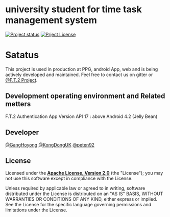 # university student for time task management system
[![Project status](https://img.shields.io/badge/status-active-brightgreen.svg)](#status)
[![Prject License](https://img.shields.io/hexpm/l/plug.svg)](#License)

# Satatus
This project is used in production at PPG, android App, web and is being actively developed and maintained. Feel free to contact us on gitter or [@F.T.2 Project](https://github.com/GangHoyong/F.T.2/issues).

## Development operating environment and Related metters
F.T.2 Authentication App Version API 17 : above Android 4.2 (Jelly Bean) 

## Developer
[@GangHoyong](https://github.com/GangHoyong)
[@KongDongUK](https://github.com/KongDongUk)
[@peten92](https://github.com/peten92)

## License
Licensed under the **[Apache License, Version 2.0](http://www.apache.org/licenses/LICENSE-2.0)** (the "License");
you may not use this software except in compliance with the License.

Unless required by applicable law or agreed to in writing, software
distributed under the License is distributed on an "AS IS" BASIS,
WITHOUT WARRANTIES OR CONDITIONS OF ANY KIND, either express or implied.
See the License for the specific language governing permissions and
limitations under the License.
